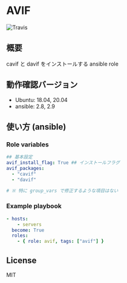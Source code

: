 # AVIF

![Travis](https://travis-ci.org/link-u/ansible-roles_avif.svg?branch=master)

## 概要
cavif と davif をインストールする ansible role

## 動作確認バージョン

* Ubuntu: 18.04, 20.04
* ansible: 2.8, 2.9

## 使い方 (ansible)

### Role variables

```yaml
## 基本設定
avif_install_flag: True ## インストールフラグ
avif_packages:
  - "cavif"
  - "davif"

# ※ 特に group_vars で修正するような項目はない
```

### Example playbook

```yaml
- hosts:
    - servers
  become: True
  roles:
    - { role: avif, tags: ["avif"] }
```

## License
MIT
